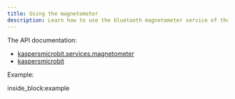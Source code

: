 ```yaml
---
title: Using the magnetometer
description: Learn how to use the bluetooth magnetometer service of the micro:bit from python (by example)
---
```


The API documentation: 

- [kaspersmicrobit.services.magnetometer](reference/services/magnetometer.md)
- [kaspersmicrobit](reference/kaspersmicrobit.md)

Example:

<!--codeinclude-->
[](../../../examples/microbit-magnetometer.py) inside_block:example
<!--/codeinclude-->
